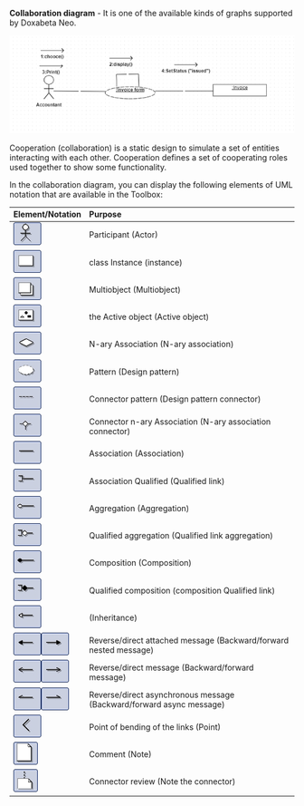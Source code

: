 **Collaboration diagram** - It is one of the available kinds of graphs supported by Doxabeta Neo.

![Example](/Diagrams/Collaboration.png)




Cooperation (collaboration) is a static design to simulate a set of entities interacting with each other. Cooperation defines a set of cooperating roles used together to show some functionality.

In the collaboration diagram, you can display the following elements of UML notation that are available in the Toolbox:

Element/Notation | Purpose
:-----------------------------------------------------------------------|:-----------------------------
![Example](/Diagrams/actor.jpg) | Participant (Actor)
![Example](/Diagrams/instance.jpg) | class Instance (instance)
![Example](/Diagrams/multiobject.jpg) | Multiobject (Multiobject)
![Example](/Diagrams/activeobject.jpg) | the Active object (Active object)
![Example](/Diagrams/naryassoc.jpg) | N-ary Association (N-ary association)
![Example](/Diagrams/designpatt.jpg) | Pattern (Design pattern)
![Example](/Diagrams/designpattconn.jpg) | Connector pattern (Design pattern connector)
![Example](/Diagrams/naryconn.jpg) | Connector n-ary Association (N-ary association connector)
![Example](/Diagrams/assoc.jpg) | Association (Association)
![Example](/Diagrams/qlink.jpg) | Association Qualified (Qualified link)
![Example](/Diagrams/aggregation.jpg) | Aggregation (Aggregation)
![Example](/Diagrams/qaggregation.jpg) | Qualified aggregation (Qualified link aggregation)
![Example](/Diagrams/composition.jpg) | Composition (Composition)
![Example](/Diagrams/qcomposition.jpg) | Qualified composition (composition Qualified link)
![Example](/Diagrams/inheritance.jpg) | (Inheritance)
![Example](/Diagrams/bwdnestedmsg.jpg)![Example](/Diagrams/fwdnestedmsg.jpg) | Reverse/direct attached message (Backward/forward nested message)
![Primer](/Diagrams/bwdmessage.jpg)![Primer](/Diagrams/fwdmessage.jpg) | Reverse/direct message (Backward/forward message)
![Primer](/Diagrams/bwdasyncmsg.jpg)![Primer](/Diagrams/fwdasyncmsg.jpg) | Reverse/direct asynchronous message (Backward/forward async message)
![Example](/Diagrams/corner.jpg) | Point of bending of the links (Point)
![Example](/Diagrams/note.jpg) | Comment (Note)
![Example](/Diagrams/noteconn.jpg) | Connector review (Note the connector)

